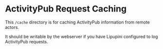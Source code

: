 ActivityPub Request Caching
===========================

This `/cache` directory is for caching ActivityPub information from remote actors.

It should be writable by the webserver if you have Lipupini configured to log ActivityPub requests.
